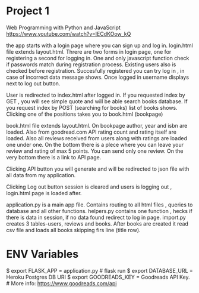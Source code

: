 # Project 1

Web Programming with Python and JavaScript
https://www.youtube.com/watch?v=IECdKOow_kQ

the app starts with a login page where you can sign up and log in.
login.html file extends layout.html. Threre are two forms in login page, one for registering a second for logging in.
One and only javascript function check if passwords match during registration process. Existing users also is checked before registration.
Succesfully registered you can try log in , in case of incorrect data message shows. Once logged in username displays next to log out button.

User is redirected to index.html after logged in. If you requested index by GET , you will see simple quote and will be able search books database. 
If you request index by POST (searching for books) list of books shows. Clicking one of the positions takes you to book.html (bookpage)

book.html file extends layout.html. On bookpage author, year and isbn are loaded. 
Also from goodread.com API rating count and rating itself are loaded. 
Also all reviews received from users along with ratings are loaded one under one. On the bottom there is a plece where you can leave your review
and rating of max 5 points. You can send only one review. On the very bottom there is a link to API page.

Clicking API button you will generate and will be redirected to json file with all data from my application.

Clicking Log out button session is cleared and users is logging out , login.html page is loaded after.

application.py is a main app file. Contains routing to all html files , queries to database and all other functions.
helpers.py contains one function , hecks if there is data in session, if no data found redirect to log in page. 
import.py creates 3 tables-users, reviews and books. After books are created it read csv file and loads all books skipping firs line (title row).  

# ENV Variables
$ export FLASK_APP = application.py # flask run
$ export DATABASE_URL = Heroku Postgres DB URI
$ export GOODREADS_KEY = Goodreads API Key. # More info: https://www.goodreads.com/api